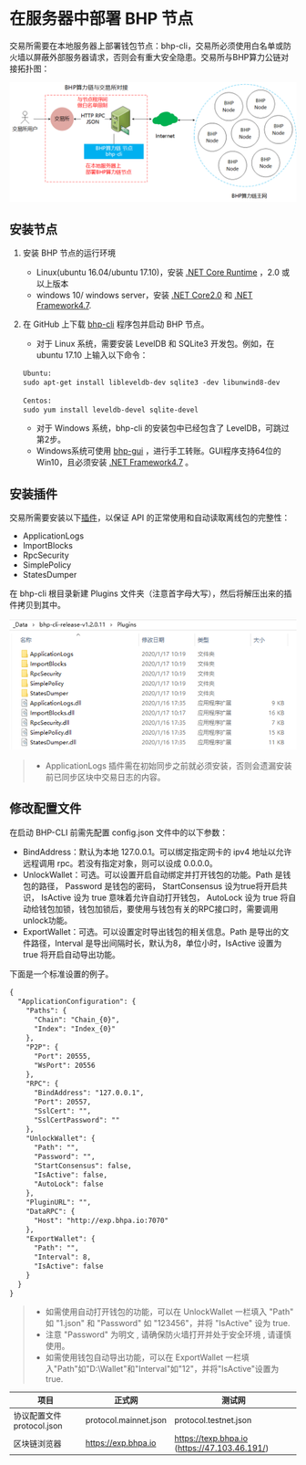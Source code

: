 # 在服务器中部署 BHP 节点 

交易所需要在本地服务器上部署钱包节点：bhp-cli，交易所必须使用白名单或防火墙以屏蔽外部服务器请求，否则会有重大安全隐患。交易所与BHP算力公链对接拓扑图：

![deploynode](../assets/deploynode.png)

## 安装节点 

1. 安装 BHP 节点的运行环境

   - Linux(ubuntu 16.04/ubuntu 17.10)，安装 [.NET Core Runtime](https://www.microsoft.com/net/download/core#/runtime) ，2.0 或以上版本
   - windows 10/ windows server，安装 [.NET Core2.0](https://dotnet.microsoft.com/download) 和 [.NET Framework4.7](https://dotnet.microsoft.com/download).

2. 在 GitHub 上下载 [bhp-cli](https://github.com/BhpAlpha/bhp-cli/releases) 程序包并启动 BHP 节点。

   - 对于 Linux 系统，需要安装 LevelDB 和 SQLite3 开发包。例如，在 ubuntu 17.10 上输入以下命令：

   ```
   Ubuntu:
   sudo apt-get install libleveldb-dev sqlite3 -dev libunwind8-dev
   
   Centos:
   sudo yum install leveldb-devel sqlite-devel
   ```

   - 对于 Windows 系统，bhp-cli 的安装包中已经包含了 LevelDB，可跳过第2步。
   - Windows系统可使用 [bhp-gui](https://github.com/BhpAlpha/bhp-gui/releases) ，进行手工转账。GUI程序支持64位的Win10，且必须安装 [.NET Framework4.7](https://www.microsoft.com/net/download) 。

## 安装插件 

交易所需要安装以下[插件](https://github.com/BhpAlpha/bhp-plugins/releases)，以保证 API 的正常使用和自动读取离线包的完整性：

- ApplicationLogs
- ImportBlocks
- RpcSecurity
- SimplePolicy
- StatesDumper

在 bhp-cli 根目录新建 Plugins 文件夹（注意首字母大写），然后将解压出来的插件拷贝到其中。

![deploynode2](../assets/deploynode2.png)

> - ApplicationLogs 插件需在初始同步之前就必须安装，否则会遗漏安装前已同步区块中交易日志的内容。

## 修改配置文件 

在启动 BHP-CLI 前需先配置 config.json 文件中的以下参数：

- BindAddress：默认为本地 127.0.0.1。可以绑定指定网卡的 ipv4 地址以允许远程调用 rpc。若没有指定对象，则可以设成 0.0.0.0。
- UnlockWallet：可选。可以设置开启自动绑定并打开钱包的功能。Path 是钱包的路径， Password 是钱包的密码， StartConsensus 设为true将开启共识， IsActive 设为 true 意味着允许自动打开钱包， AutoLock 设为 true 将自动给钱包加锁，钱包加锁后，要使用与钱包有关的RPC接口时，需要调用unlock功能。
- ExportWallet：可选。可以设置定时导出钱包的相关信息。Path 是导出的文件路径，Interval 是导出间隔时长，默认为8，单位小时，IsActive 设置为 true 将开启自动导出功能。

下面是一个标准设置的例子。

```
{
  "ApplicationConfiguration": {
    "Paths": {
      "Chain": "Chain_{0}",
      "Index": "Index_{0}"
    },
    "P2P": {
      "Port": 20555,
      "WsPort": 20556
    },
    "RPC": {
      "BindAddress": "127.0.0.1",
      "Port": 20557,
      "SslCert": "",
      "SslCertPassword": ""
    },
    "UnlockWallet": {
      "Path": "",
      "Password": "",
      "StartConsensus": false,
      "IsActive": false,
      "AutoLock": false
    },
    "PluginURL": "",
    "DataRPC": {
      "Host": "http://exp.bhpa.io:7070"
    },
    "ExportWallet": {
      "Path": "",
      "Interval": 8,
      "IsActive": false
    }
  }
}
```

> - 如需使用自动打开钱包的功能，可以在 UnlockWallet 一栏填入 "Path" 如 "1.json" 和 "Password" 如 "123456"，并将 "IsActive" 设为 true.
> - 注意 "Password" 为明文 , 请确保防火墙打开并处于安全环境 , 请谨慎使用。
> - 如需使用钱包自动导出功能，可以在 ExportWallet 一栏填入"Path"如"D:\Wallet"和"Interval"如"12"，并将"IsActive"设置为 true.

| 项目                      | 正式网                | 测试网                                        |
| ------------------------- | --------------------- | --------------------------------------------- |
| 协议配置文件protocol.json | protocol.mainnet.json | protocol.testnet.json                         |
| 区块链浏览器              | https://exp.bhpa.io   | https://texp.bhpa.io (https://47.103.46.191/) |

